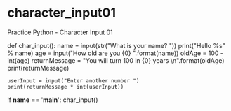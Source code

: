 # character_input01
Practice Python - Character Input 01

def char_input():
	name = input(str("What is your name? "))
	print("Hello %s" % name)
	age = input("How old are you {0} ".format(name))
	oldAge = 100 - int(age)
	returnMessage = "You will turn 100 in {0} years \n".format(oldAge)
	print(returnMessage)

	userInput = input("Enter another number ")
	print(returnMessage * int(userInput))
if __name__ == '__main__':
	char_input()
